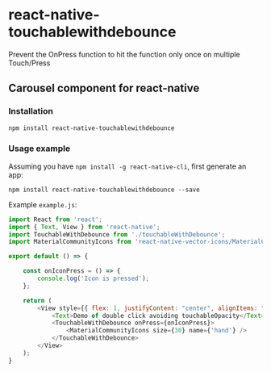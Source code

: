 # react-native-touchablewithdebounce
Prevent the OnPress function to hit the function only once on multiple Touch/Press

## Carousel component for react-native

### Installation
```bash
npm install react-native-touchablewithdebounce
```


### Usage example

Assuming you have `npm install -g react-native-cli`, first generate an app:

    npm install react-native-touchablewithdebounce --save

Example `example.js`:

```javascript
import React from 'react';
import { Text, View } from 'react-native';
import TouchableWithDebounce from './touchableWithDebounce';
import MaterialCommunityIcons from 'react-native-vector-icons/MaterialCommunityIcons';

export default () => {

    const onIconPress = () => {
        console.log('Icon is pressed');
    };

    return (
        <View style={{ flex: 1, justifyContent: "center", alignItems: "center" }}>
            <Text>Demo of double click avoiding touchableOpacity</Text>
            <TouchableWithDebounce onPress={onIconPress}>
                <MaterialCommunityIcons size={30} name={'hand'} />
            </TouchableWithDebounce>
        </View>
    );
}

```
